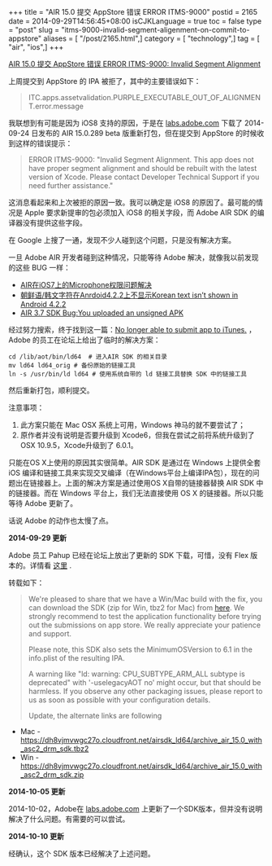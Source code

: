 +++
title = "AIR 15.0 提交 AppStore 错误 ERROR ITMS-9000"
postid = 2165
date = 2014-09-29T14:56:45+08:00
isCJKLanguage = true
toc = false
type = "post"
slug = "itms-9000-invalid-segment-aligenment-on-commit-to-appstore"
aliases = [ "/post/2165.html",]
category = [ "technology",]
tag = [ "air", "ios",]
+++


[AIR 15.0 提交 AppStore 错误 ERROR ITMS-9000: Invalid Segment
Alignment](https://blog.zengrong.net/post/2165.html)

上周提交到 AppStore 的 IPA 被拒了，其中的主要错误如下：

> ITC.apps.assetvalidation.PURPLE\_EXECUTABLE\_OUT\_OF\_ALIGNMENT.error.message

我联想到有可能是因为 iOS8 支持的原因，于是在
[labs.adobe.com](http://labs.adobe.com/technologies/flashruntimes/air/)
下载了 2014-09-24 日发布的 AIR 15.0.289 beta 版重新打包，但在提交到
AppStore 的时候收到这样的错误提示：

> ERROR ITMS-9000: "Invalid Segment Alignment. This app does not have
> proper segment alignment and should be rebuilt with the latest version
> of Xcode. Please contact Developer Technical Support if you need
> further assistance."

这消息看起来和上次被拒的原因一致。我可以确定是 iOS8
的原因了。最可能的情况是 Apple 要求新提审的包必须加入 iOS8
的相关字段，而 Adobe AIR SDK 的编译器没有提供这些字段。

在 Google
上搜了一通，发现不少人碰到这个问题，只是没有解决方案。<!--more-->

一旦 Adobe AIR 开发者碰到这种情况，只能等待 Adobe
解决，就像我以前发现的这些 BUG 一样：

-   [AIR在iOS7上的Microphone权限问题解决](https://blog.zengrong.net/post/1931.html)
-   [朝鲜语/韩文字符在Anrdoid4.2.2上不显示Korean text isn’t shown in
    Android 4.2.2](https://blog.zengrong.net/post/1865.html)
-   [AIR 3.7 SDK Bug:You uploaded an unsigned
    APK](https://blog.zengrong.net/post/1838.html)

经过努力搜索，终于找到这一篇：[No longer able to submit app to
iTunes.](https://forums.adobe.com/thread/1584796) ，Adobe
的员工在论坛上给出了临时的解决方案：

``` {lang="shell"}
cd /lib/aot/bin/ld64  # 进入AIR SDK 的相关目录
mv ld64 ld64_orig # 备份原始的链接工具
ln -s /usr/bin/ld ld64 # 使用系统自带的 ld 链接工具替换 SDK 中的链接工具
```

然后重新打包，顺利提交。

注意事项：

1.  此方案只能在 Mac OSX 系统上可用，Windows 神马的就不要尝试了；
2.  原作者并没有说明是否要升级到 Xcode6，但我在尝试之前将系统升级到了
    OSX 10.9.5，Xcode升级到了 6.0.1。

只能在OS X上使用的原因其实很简单。AIR SDK 是通过在 Windows 上提供全套
iOS
编译和链接工具来实现交叉编译（在Windows平台上编译IPA包），现在的问题出在链接器上。上面的解决方案是通过使用OS
X自带的链接器替换 AIR SDK 中的链接器。而在 Windows
平台上，我们无法直接使用 OS X 的链接器。所以只能等待 Adobe 更新了。

话说 Adobe 的动作也太慢了点。

**2014-09-29 更新**

Adobe 员工 Pahup 已经在论坛上放出了更新的 SDK 下载，可惜，没有 Flex
版本的。详情看 [这里](https://forums.adobe.com/message/6770713#6770713)
.

转载如下：

> We're pleased to share that we have a Win/Mac build with the fix, you
> can download the SDK (zip for Win, tbz2 for Mac) from
> [here](https://www.dropbox.com/sh/u6ndunvhbpl41mb/AABE1ApAztphMKSHLKByUcmEa?dl=0).
> We strongly recommend to test the application functionality before
> trying out the submissions on app store. We really appreciate your
> patience and support.
>
> Please note, this SDK also sets the MinimumOSVersion to 6.1 in the
> info.plist of the resulting IPA.
>
> A warning like "ld: warning: CPU\_SUBTYPE\_ARM\_ALL subtype is
> deprecated" with '-uselegacyAOT no' might occur, but that should be
> harmless. If you observe any other packaging issues, please report to
> us as soon as possible with your configuration details.
>
> Update, the alternate links are following

-   Mac -
    <https://dh8vjmvwgc27o.cloudfront.net/airsdk_ld64/archive_air_15.0_with_asc2_drm_sdk.tbz2>
-   Win -
    <https://dh8vjmvwgc27o.cloudfront.net/airsdk_ld64/archive_air_15.0_with_asc2_drm_sdk.zip>

**2014-10-05 更新**

2014-10-02，Adobe在
[labs.adobe.com](http://labs.adobe.com/technologies/flashruntimes/air/)
上更新了一个SDK版本，但并没有说明解决了什么问题。有需要的可以尝试。

**2014-10-10 更新**

经确认，这个 SDK 版本已经解决了上述问题。

